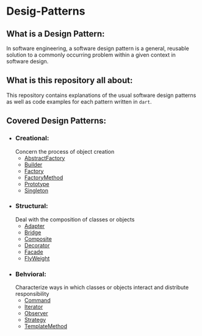 # Desig-Patterns

## What is a Design Pattern:
In software engineering, a software design pattern is a general, reusable solution to a commonly occurring problem within a given context in software design.

## What is this repository all about:
This repository contains explanations of the usual software design patterns as well as code examples for each pattern written in `dart`.

## Covered Design Patterns:
- ### Creational:
    Concern the process of object creation
  - [AbstractFactory](https://github.com/TheUltimateOptimist/Design-Patterns/blob/master/AbstractFactory.md)
  - [Builder](https://github.com/TheUltimateOptimist/Design-Patterns/blob/master/Builder.md)
  - [Factory](https://github.com/TheUltimateOptimist/Design-Patterns/blob/master/Factory.md)
  - [FactoryMethod](https://github.com/TheUltimateOptimist/Design-Patterns/blob/master/FactoryMethod.md)
  - [Prototype](https://github.com/TheUltimateOptimist/Design-Patterns/blob/master/Prototype.md)
  - [Singleton](https://github.com/TheUltimateOptimist/Design-Patterns/blob/master/Singleton.md)
- ### Structural:
    Deal with the composition of classes or objects
  - [Adapter](https://github.com/TheUltimateOptimist/Design-Patterns/blob/master/Adapter.md)
  - [Bridge](https://github.com/TheUltimateOptimist/Design-Patterns/blob/master/Bridge.md)
  - [Composite](https://github.com/TheUltimateOptimist/Design-Patterns/blob/master/Composite.md)
  - [Decorator](https://github.com/TheUltimateOptimist/Design-Patterns/blob/master/Decorator.md)
  - [Facade](https://github.com/TheUltimateOptimist/Design-Patterns/blob/master/Facade.md)
  - [FlyWeight](https://github.com/TheUltimateOptimist/Design-Patterns/blob/master/FlyWeight.md)
- ### Behvioral:
    Characterize ways in which classes or objects interact and distribute responsibility
  - [Command](https://github.com/TheUltimateOptimist/Design-Patterns/blob/master/Command.md)
  - [Iterator](https://github.com/TheUltimateOptimist/Design-Patterns/blob/master/Iterator.md)
  - [Observer](https://github.com/TheUltimateOptimist/Design-Patterns/blob/master/Observer.md)
  - [Strategy](https://github.com/TheUltimateOptimist/Design-Patterns/blob/master/Strategy.md)
  - [TemplateMethod](https://github.com/TheUltimateOptimist/Design-Patterns/blob/master/TemplateMethod.md)